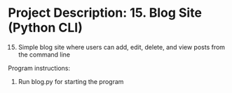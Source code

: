 # Project Description: 15. Blog Site (Python CLI)

15. Simple blog site where users can add, edit, delete, and view posts from the command line

Program instructions:

1. Run blog.py for starting the program
